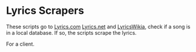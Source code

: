 # Lyrics Scrapers
These scripts go to [Lyrics.com](http://lyrics.com) [Lyrics.net](http://www.lyrics.net/) and [LyricsWikia](http://lyrics.wikia.com/Lyrics_Wiki), check if a song is in a local database. If so, the scripts scrape the lyrics.

For a client.